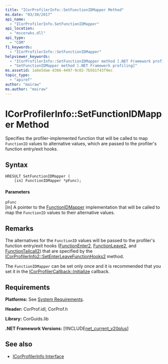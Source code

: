 ```yaml
---
title: "ICorProfilerInfo::SetFunctionIDMapper Method"
ms.date: "03/30/2017"
api_name: 
  - "ICorProfilerInfo.SetFunctionIDMapper"
api_location: 
  - "mscorwks.dll"
api_type: 
  - "COM"
f1_keywords: 
  - "ICorProfilerInfo::SetFunctionIDMapper"
helpviewer_keywords: 
  - "ICorProfilerInfo::SetFunctionIDMapper method [.NET Framework profiling]"
  - "SetFunctionIDMapper method [.NET Framework profiling]"
ms.assetid: 1a6e5dae-d366-4497-9c02-7b5b1f43f9ec
topic_type: 
  - "apiref"
author: "mairaw"
ms.author: "mairaw"
---
```

# ICorProfilerInfo::SetFunctionIDMapper Method
Specifies the profiler-implemented function that will be called to map `FunctionID` values to alternative values, which are passed to the profiler's function entry/exit hooks.  
  
## Syntax  
  
```  
HRESULT SetFunctionIDMapper (  
    [in] FunctionIDMapper *pFunc);  
```  
  
#### Parameters  
 `pFunc`  
 [in] A pointer to the [FunctionIDMapper](../../../../docs/framework/unmanaged-api/profiling/functionidmapper-function.md) implementation that will be called to map the `FunctionID` values to their alternative values.  
  
## Remarks  
 The alternatives for the `FunctionID` values will be passed to the profiler's function entry/exit hooks ([FunctionEnter2](../../../../docs/framework/unmanaged-api/profiling/functionenter2-function.md), [FunctionLeave2](../../../../docs/framework/unmanaged-api/profiling/functionleave2-function.md), and [FunctionTailcall2](../../../../docs/framework/unmanaged-api/profiling/functiontailcall2-function.md)) that are specified by the [ICorProfilerInfo2::SetEnterLeaveFunctionHooks2](../../../../docs/framework/unmanaged-api/profiling/icorprofilerinfo2-setenterleavefunctionhooks2-method.md) method.  
  
 The `FunctionIDMapper` can be set only once and it is recommended that you set it in the [ICorProfilerCallback::Initialize](../../../../docs/framework/unmanaged-api/profiling/icorprofilercallback-initialize-method.md) callback.  
  
## Requirements  
 **Platforms:** See [System Requirements](../../../../docs/framework/get-started/system-requirements.md).  
  
 **Header:** CorProf.idl, CorProf.h  
  
 **Library:** CorGuids.lib  
  
 **.NET Framework Versions:** [!INCLUDE[net_current_v20plus](../../../../includes/net-current-v20plus-md.md)]  
  
## See also
- [ICorProfilerInfo Interface](../../../../docs/framework/unmanaged-api/profiling/icorprofilerinfo-interface.md)
